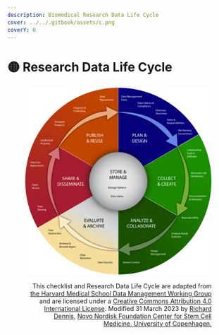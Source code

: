 ```yaml
---
description: Biomedical Research Data Life Cycle
cover: ../../.gitbook/assets/c.png
coverY: 0
---
```


# 🟡 Research Data Life Cycle

<div align="right" data-full-width="true">

<figure><img src="../../.gitbook/assets/ssss.png" alt=""><figcaption><p>This checklist and Research Data Life Cycle are adapted from <a href="https://datamanagement.hms.harvard.edu/about-rdmwg">the Harvard Medical School Data Management Working Group</a> and are licensed under a <a href="https://creativecommons.org/licenses/by/4.0/">Creative Commons Attribution 4.0 International License</a>. Modified 31 March 2023 by <a href="https://www.linkedin.com/in/pacian/">Richard Dennis</a>, <a href="https://renew.ku.dk">Novo Nordisk Foundation Center for Stem Cell Medicine, University of Copenhagen.</a></p></figcaption></figure>

</div>
